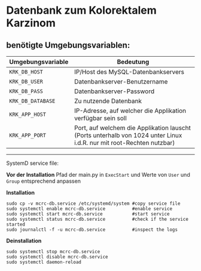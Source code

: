 # Datenbank zum Kolorektalem Karzinom

## benötigte Umgebungsvariablen:

| Umgebungsvariable | Bedeutung                                                                                                            |
| ----------------- | -------------------------------------------------------------------------------------------------------------------- |
| `KRK_DB_HOST`     | IP/Host des MySQL-Datenbankservers                                                                                   |
| `KRK_DB_USER`     | Datenbankserver-Benutzername                                                                                         |
| `KRK_DB_PASS`     | Datenbankserver-Password                                                                                             |
| `KRK_DB_DATABASE` | Zu nutzende Datenbank                                                                                                |
| `KRK_APP_HOST`    | IP-Adresse, auf welcher die Applikation verfügbar sein soll                                                          |
| `KRK_APP_PORT`    | Port, auf welchem die Applikation lauscht (Ports unterhalb von 1024 unter Linux i.d.R. nur mit root-Rechten nutzbar) |

---

SystemD service file:

**Vor der Installation**
Pfad der main.py in `ExecStart` und Werte von `User` und `Group` entsprechend anpassen


**Installation**
```
sudo cp -v mcrc-db.service /etc/systemd/system #copy service file
sudo systemctl enable mcrc-db.service          #enable service
sudo systemctl start mcrc-db.service           #start service
sudo systemctl status mcrc-db.service          #check if the service started
sudo journalctl -f -u mcrc-db.service          #inspect the logs
```
**Deinstallation**
```
sudo systemctl stop mcrc-db.service
sudo systemctl disable mcrc-db.service
sudo systemctl daemon-reload
```
